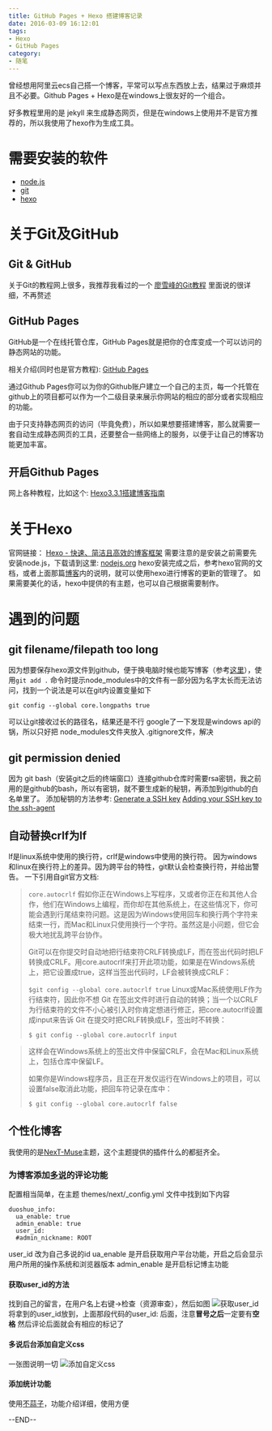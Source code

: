 ```yaml
---
title: GitHub Pages + Hexo 搭建博客记录
date: 2016-03-09 16:12:01
tags: 
- Hexo
- GitHub Pages
category: 
- 随笔
---
```


曾经想用阿里云ecs自己搭一个博客，平常可以写点东西放上去，结果过于麻烦并且不必要。Github Pages + Hexo是在windows上很友好的一个组合。
<!--more-->
好多教程里用的是 jekyll 来生成静态网页，但是在windows上使用并不是官方推荐的，所以我使用了hexo作为生成工具。

# 需要安装的软件
- [node.js][4]
- [git][6]
- [hexo][3]

# 关于Git及GitHub
## Git & GitHub
关于Git的教程网上很多，我推荐我看过的一个
[廖雪峰的Git教程][1]
里面说的很详细，不再赘述
## GitHub Pages
GitHub是一个在线托管仓库，GitHub Pages就是把你的仓库变成一个可以访问的静态网站的功能。

相关介绍(同时也是官方教程):
[GitHub Pages][2]

通过Github Pages你可以为你的Github账户建立一个自己的主页，每一个托管在github上的项目都可以作为一个二级目录来展示你网站的相应的部分或者实现相应的功能。

由于只支持静态网页的访问（毕竟免费），所以如果想要搭建博客，那么就需要一套自动生成静态网页的工具，还要整合一些网络上的服务，以便于让自己的博客功能更加丰富。

## 开启Github Pages
网上各种教程，比如这个:
[Hexo3.3.1搭建博客指南][5]


# 关于Hexo
官网链接：
[Hexo - 快速、简洁且高效的博客框架][3]
需要注意的是安装之前需要先安装node.js，下载请到这里:
[nodejs.org][4]
hexo安装完成之后，参考hexo官网的文档，或者上面那篇[博客][5]内的说明，就可以使用hexo进行博客的更新的管理了。
如果需要美化的话，hexo中提供的有主题，也可以自己根据需要制作。

# 遇到的问题
## git filename/filepath too long
因为想要保存hexo源文件到github，便于换电脑时候也能写博客（参考[这里][7]），使用`git add .` 命令时提示node_modules中的文件有一部分因为名字太长而无法访问，找到一个说法是可以在git内设置变量如下
```git
git config --global core.longpaths true
```
可以让git接收过长的路径名，结果还是不行
google了一下发现是windows api的锅，所以只好把 node_modules文件夹放入 .gitignore文件，解决
## git permission denied
因为 git bash（安装git之后的终端窗口）连接github仓库时需要rsa密钥，我之前用的是github的bash，所以有密钥，就不要生成新的秘钥，再添加到github的白名单里了。
添加秘钥的方法参考:
[Generate a SSH key][8]
[Adding your SSH key to the ssh-agent][9]
## 自动替换crlf为lf
lf是linux系统中使用的换行符，crlf是windows中使用的换行符。
因为windows和linux在换行符上的差异。因为跨平台的特性，git默认会检查换行符，并给出警告。
一下引用自git官方文档:

> `core.autocrlf`
> 假如你正在Windows上写程序，又或者你正在和其他人合作，他们在Windows上编程，而你却在其他系统上，在这些情况下，你可能会遇到行尾结束符问题。这是因为Windows使用回车和换行两个字符来结束一行，而Mac和Linux只使用换行一个字符。虽然这是小问题，但它会极大地扰乱跨平台协作。
> 
> Git可以在你提交时自动地把行结束符CRLF转换成LF，而在签出代码时把LF转换成CRLF。用core.autocrlf来打开此项功能，如果是在Windows系统上，把它设置成true，这样当签出代码时，LF会被转换成CRLF：
> 
> `$git config --global core.autocrlf true` 
> Linux或Mac系统使用LF作为行结束符，因此你不想
> Git
> 在签出文件时进行自动的转换；当一个以CRLF为行结束符的文件不小心被引入时你肯定想进行修正，把core.autocrlf设置成input来告诉
> Git 在提交时把CRLF转换成LF，签出时不转换：
> 
> `$ git config --global core.autocrlf input`

> 这样会在Windows系统上的签出文件中保留CRLF，会在Mac和Linux系统上，包括仓库中保留LF。
> 
> 如果你是Windows程序员，且正在开发仅运行在Windows上的项目，可以设置false取消此功能，把回车符记录在库中：
> 
> `$ git config --global core.autocrlf false`

## 个性化博客
我使用的是[NexT-Muse][10]主题，这个主题提供的插件什么的都挺齐全。
### 为博客添加[多说][11]的评论功能
配置相当简单，在主题 themes/next/_config.yml 文件中找到如下内容
```
duoshuo_info:
  ua_enable: true
  admin_enable: true
  user_id: 
  #admin_nickname: ROOT

```
user_id 改为自己多说的id
ua_enable 是开启获取用户平台功能，开启之后会显示用户所用的操作系统和浏览器版本
admin_enable 是开启标记博主功能

#### 获取user_id的方法
找到自己的留言，在用户名上右键->检查（资源审查），然后如图
![获取user_id](http://7xrsid.com1.z0.glb.clouddn.com/bloguser_id.png "获取user_id")
将拿到的user_id放到，上面那段代码的user_id: 后面，注意**冒号之后**一定要有**空格**
然后评论后面就会有相应的标记了

#### 多说后台添加自定义css
一张图说明一切
![添加自定义css](http://7xrsid.com1.z0.glb.clouddn.com/blogcustom_css.png "添加自定义css")

#### 添加统计功能
使用[不蒜子][12]，功能介绍详细，使用方便

--END--

  [1]: http://www.liaoxuefeng.com/wiki/0013739516305929606dd18361248578c67b8067c8c017b000 "廖雪峰的Git教程"
  [2]: https://pages.github.com/ "GitHub Pages 官方网站"
  [3]: https://hexo.io/zh-cn/%20hexo-%E5%BF%AB%E9%80%9F%E3%80%81%E7%AE%80%E6%B4%81%E4%B8%94%E9%AB%98%E6%95%88%E7%9A%84%E5%8D%9A%E5%AE%A2%E6%A1%86%E6%9E%B6
  [4]: https://nodejs.org/en/ "node.js"
  [5]: http://lovenight.github.io/2015/11/10/Hexo-3-1-1-%E9%9D%99%E6%80%81%E5%8D%9A%E5%AE%A2%E6%90%AD%E5%BB%BA%E6%8C%87%E5%8D%97/ "loveNight hexo3.3.1搭建博客指南"
  [6]: https://git-scm.com/downloads "Git Download Page"
  [7]: http://zhihu.com/question/21193762/answer/79109280?utm_campaign=webshare&amp;utm_source=weibo&amp;utm_medium=zhihu "CrazyMilk的回答"
  [8]: https://help.github.com/articles/generating-an-ssh-key/ "Generating an SSH key"
  [9]: https://help.github.com/articles/generating-a-new-ssh-key-and-adding-it-to-the-ssh-agent/#adding-your-ssh-key-to-the-ssh-agent "Add your SSH key to your ssh-agent"
  [10]: http://theme-next.iissnan.com/ "NexT文档"
  [11]: http://duoshuo.com/ "多说"
  [12]: http://ibruce.info/2015/04/04/busuanzi/ "不蒜子简易计数"
  